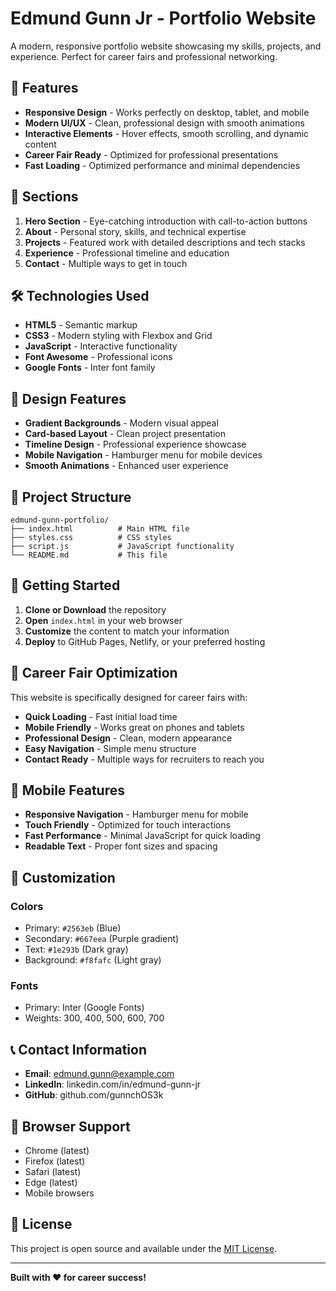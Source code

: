 # Edmund Gunn Jr - Portfolio Website

A modern, responsive portfolio website showcasing my skills, projects, and experience. Perfect for career fairs and professional networking.

## 🚀 Features

- **Responsive Design** - Works perfectly on desktop, tablet, and mobile
- **Modern UI/UX** - Clean, professional design with smooth animations
- **Interactive Elements** - Hover effects, smooth scrolling, and dynamic content
- **Career Fair Ready** - Optimized for professional presentations
- **Fast Loading** - Optimized performance and minimal dependencies

## 📱 Sections

1. **Hero Section** - Eye-catching introduction with call-to-action buttons
2. **About** - Personal story, skills, and technical expertise
3. **Projects** - Featured work with detailed descriptions and tech stacks
4. **Experience** - Professional timeline and education
5. **Contact** - Multiple ways to get in touch

## 🛠️ Technologies Used

- **HTML5** - Semantic markup
- **CSS3** - Modern styling with Flexbox and Grid
- **JavaScript** - Interactive functionality
- **Font Awesome** - Professional icons
- **Google Fonts** - Inter font family

## 🎨 Design Features

- **Gradient Backgrounds** - Modern visual appeal
- **Card-based Layout** - Clean project presentation
- **Timeline Design** - Professional experience showcase
- **Mobile Navigation** - Hamburger menu for mobile devices
- **Smooth Animations** - Enhanced user experience

## 📂 Project Structure

```
edmund-gunn-portfolio/
├── index.html          # Main HTML file
├── styles.css          # CSS styles
├── script.js           # JavaScript functionality
└── README.md           # This file
```

## 🚀 Getting Started

1. **Clone or Download** the repository
2. **Open** `index.html` in your web browser
3. **Customize** the content to match your information
4. **Deploy** to GitHub Pages, Netlify, or your preferred hosting

## 🎯 Career Fair Optimization

This website is specifically designed for career fairs with:

- **Quick Loading** - Fast initial load time
- **Mobile Friendly** - Works great on phones and tablets
- **Professional Design** - Clean, modern appearance
- **Easy Navigation** - Simple menu structure
- **Contact Ready** - Multiple ways for recruiters to reach you

## 📱 Mobile Features

- **Responsive Navigation** - Hamburger menu for mobile
- **Touch Friendly** - Optimized for touch interactions
- **Fast Performance** - Minimal JavaScript for quick loading
- **Readable Text** - Proper font sizes and spacing

## 🎨 Customization

### Colors
- Primary: `#2563eb` (Blue)
- Secondary: `#667eea` (Purple gradient)
- Text: `#1e293b` (Dark gray)
- Background: `#f8fafc` (Light gray)

### Fonts
- Primary: Inter (Google Fonts)
- Weights: 300, 400, 500, 600, 700

## 📞 Contact Information

- **Email**: edmund.gunn@example.com
- **LinkedIn**: linkedin.com/in/edmund-gunn-jr
- **GitHub**: github.com/gunnchOS3k

## 🔧 Browser Support

- Chrome (latest)
- Firefox (latest)
- Safari (latest)
- Edge (latest)
- Mobile browsers

## 📄 License

This project is open source and available under the [MIT License](LICENSE).

---

**Built with ❤️ for career success!**
